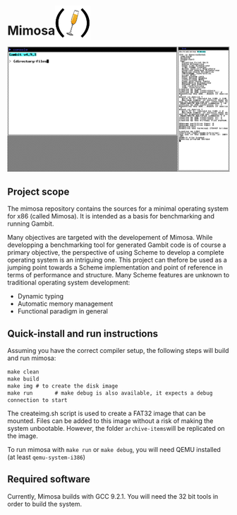 <h1 style="float:left">Mimosa</h1>
<img src="res/logo.png" width="80" >

<div style="clear:both"></div>

<img src="res/mimosa_screenshot.png" width="600">

## Project scope

The mimosa repository contains the sources for a minimal operating
system for x86 (called Mimosa).  It is intended as a basis for benchmarking and
running Gambit. 

Many objectives are targeted with the developement of Mimosa. While developping a benchmarking tool for 
generated Gambit code is of course a primary objective, the perspective of using Scheme to develop a complete
operating system is an intriguing one. This project can thefore be used as a jumping point towards a Scheme 
implementation and point of reference in terms of performance and structure. Many Scheme features are unknown
to traditional operating system development:

- Dynamic typing
- Automatic memory management
- Functional paradigm in general


## Quick-install and run instructions

Assuming you have the correct compiler setup, the following steps will
build and run mimosa:
    
    make clean
    make build
    make img # to create the disk image
    make run       # make debug is also available, it expects a debug connection to start

The createimg.sh script is used to create a FAT32 image that can be mounted. Files can be added
to this image without a risk of making the system unbootable. However, the folder `archive-items`will be replicated on the image.

To run mimosa with `make run` or `make debug`, you will need QEMU installed (at least `qemu-system-i386`)

## Required software

Currently, Mimosa builds with GCC 9.2.1. You will need the 32 bit tools in order to build the system.
